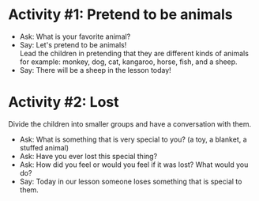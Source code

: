 # Activity #1: Pretend to be animals 

- Ask: What is your favorite animal? 
- Say: Let's pretend to be animals!  
Lead the children in pretending that they are different kinds of animals for example: monkey, dog, cat, kangaroo, horse, fish, and a sheep. 
- Say: There will be a sheep in the lesson today!  

# Activity #2: Lost 

Divide the children into smaller groups and have a conversation with them.  
- Ask: What is something that is very special to you? (a toy, a blanket, a stuffed animal) 
- Ask: Have you ever lost this special thing?  
- Ask: How did you feel or would you feel if it was lost? What would you do? 
- Say: Today in our lesson someone loses something that is special to them. 
